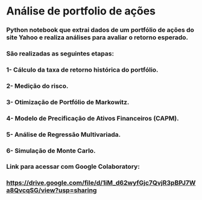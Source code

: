# Análise de portfolio de ações


### Python notebook que extrai dados de um portfólio de ações do site Yahoo e realiza análises para avaliar o retorno esperado.

### São realizadas as seguintes etapas:
### 1- Cálculo da taxa de retorno histórica do portfólio. 
### 2- Medição do risco.
### 3- Otimização de Portfólio de Markowitz.
### 4- Modelo de Precificação de Ativos Financeiros (CAPM).
### 5- Análise de Regressão Multivariada.
### 6- Simulação de Monte Carlo.


### Link para acessar com Google Colaboratory:
### https://drive.google.com/file/d/1iM_d62wyfGjc7QvjR3pBPJ7Wa8QvcqSG/view?usp=sharing

